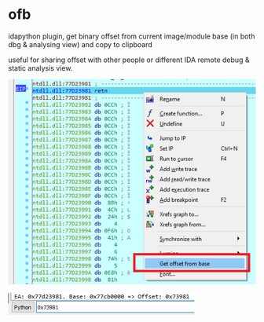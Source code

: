 # ofb

idapython plugin, get binary offset from current image/module base (in both dbg & analysing view) and copy to clipboard

useful for sharing offset with other people or different IDA remote debug & static analysis view.

![Alt text](1.png?raw=true "Title")

![Alt text](2.png?raw=true "Title")
